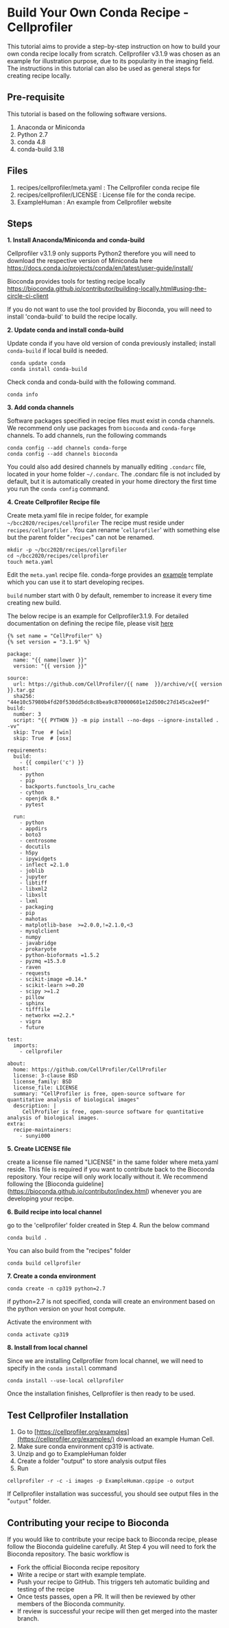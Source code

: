 # Build Your Own Conda Recipe - Cellprofiler

This tutorial aims to provide a step-by-step instruction on how to build your own conda recipe locally from scratch. Cellprofiler v3.1.9 was chosen as an example for illustration purpose, due to its popularity in the imaging field. The instructions in this tutorial can also be used as general steps for creating recipe locally.

## Pre-requisite
This tutorial is based on the following software versions.
 1. Anaconda or Miniconda
 2. Python 2.7
 3. conda 4.8
 4. conda-build 3.18 

## Files

 1. recipes/cellprofiler/meta.yaml : The Cellprofiler conda recipe file
 2. recipes/cellprofiler/LICENSE : License file for the conda recipe.
 3. ExampleHuman : An example from Cellprofiler website

## Steps

**1. Install Anaconda/Miniconda and conda-build**

Cellprofiler v3.1.9  only supports Python2 therefore you will need to download the respective version of Miniconda here https://docs.conda.io/projects/conda/en/latest/user-guide/install/

 Bioconda provides tools for testing recipe locally https://bioconda.github.io/contributor/building-locally.html#using-the-circle-ci-client

If you do not want to use the tool provided by Bioconda, you will need to install 'conda-build' to build the recipe locally.

**2. Update conda and install conda-build**

Update conda if you have old version of conda previously installed; install `conda-build` if local build is needed. 

     conda update conda
     conda install conda-build
Check conda and conda-build with the following command. 

    conda info 
**3. Add conda channels**

Software packages specified in recipe files must exist in conda channels. We recommend only use packages from `bioconda` and `conda-forge` channels.  To add channels, run the following commands

    conda config --add channels conda-forge
    conda config --add channels bioconda
You could also add desired channels by manually editing  `.condarc` file, located in your home folder `~/.condarc`. The .condarc file is not included by default, but it is automatically created in your home directory the first time you run the `conda config` command.

**4. Create Cellprofiler Recipe file**

Create meta.yaml file in recipe folder, for example `~/bcc2020/recipes/cellprofiler`
The recipe must reside under `recipes/cellprofiler` . You can rename '`cellprofiler`' with something else but the parent folder "`recipes`" can not be renamed.

    mkdir -p ~/bcc2020/recipes/cellprofiler
    cd ~/bcc2020/recipes/cellprofiler
    touch meta.yaml
Edit the `meta.yaml` recipe file. conda-forge provides an [example](https://github.com/conda-forge/staged-recipes/tree/master/recipes/example) template which you can use it to start developing recipes. 

`build` number start with 0 by default, remember to increase it every time creating new build.

The below recipe is an example for Cellprofiler3.1.9. For detailed documentation on defining the recipe file, please visit [here](https://docs.conda.io/projects/conda-build/en/latest/resources/define-metadata.html)

    {% set name = "CellProfiler" %}
    {% set version = "3.1.9" %}
    
    package:
      name: "{{ name|lower }}"
      version: "{{ version }}"
    
    source:
      url: https://github.com/CellProfiler/{{ name  }}/archive/v{{ version }}.tar.gz
      sha256: "44e10c57980b4fd20f530dd5dc8c8bea9c870000601e12d500c27d145ca2ee9f"
    build:
      number: 3
      script: "{{ PYTHON }} -m pip install --no-deps --ignore-installed . -vv"
      skip: True  # [win]
      skip: True  # [osx]
    
    requirements:
      build:
        - {{ compiler('c') }}
      host:
        - python
        - pip
        - backports.functools_lru_cache
        - cython
        - openjdk 8.*
        - pytest
    
      run:
        - python
        - appdirs
        - boto3
        - centrosome
        - docutils
        - h5py
        - ipywidgets
        - inflect =2.1.0
        - joblib
        - jupyter
        - libtiff
        - libxml2
        - libxslt
        - lxml
        - packaging
        - pip
        - mahotas
        - matplotlib-base  >=2.0.0,!=2.1.0,<3
        - mysqlclient
        - numpy
        - javabridge
        - prokaryote
        - python-bioformats =1.5.2
        - pyzmq =15.3.0
        - raven
        - requests
        - scikit-image =0.14.*
        - scikit-learn >=0.20
        - scipy >=1.2
        - pillow
        - sphinx
        - tifffile
        - networkx ==2.2.*
        - vigra
        - future
    
    test:
      imports:
        - cellprofiler
    
    about:
      home: https://github.com/CellProfiler/CellProfiler
      license: 3-clause BSD
      license_family: BSD
      license_file: LICENSE
      summary: "CellProfiler is free, open-source software for quantitative analysis of biological images"
      description: |
         CellProfiler is free, open-source software for quantitative analysis of biological images.
    extra:
      recipe-maintainers:
        - sunyi000
**5. Create LICENSE file**

create a license file named "LICENSE" in the same folder where meta.yaml reside. This file is required if you want to contribute back to the Bioconda repository. Your recipe will only work locally without it. We recommend following the [Bioconda guideline] (https://bioconda.github.io/contributor/index.html) whenever you are developing your recipe.


**6. Build recipe into local channel**

go to the 'cellprofiler' folder created in Step 4. Run the below command

    conda build .

You can also build from the "recipes" folder

    conda build cellprofiler
**7. Create a conda environment**

    conda create -n cp319 python=2.7
if python=2.7 is not specified, conda will create an environment based on the python version on your host compute.

Activate the environment with 

    conda activate cp319

**8. Install from local channel**

Since we are installing Cellprofiler from local channel, we will need to specify in the `conda install` command 

    conda install --use-local cellprofiler
Once the installation finishes, Cellprofiler is then ready to be used.

## Test Cellprofiler Installation
1. Go to [https://cellprofiler.org/examples](https://cellprofiler.org/examples/) download an example Human Cell.
2. Make sure conda environment cp319 is activate.
3. Unzip and go to ExampleHuman folder
4. Create a folder "output" to store analysis output files
5. Run 

`cellprofiler -r -c -i images -p ExampleHuman.cppipe -o output`

If Cellprofiler installation was successful, you should see output files in the "`output`" folder.

## Contributing your recipe to Bioconda
If you would like to contribute your recipe back to Bioconda recipe, please follow the Bioconda guideline carefully. At Step 4 you will need to fork the Bioconda repository.  The basic workflow is 

 - Fork the official Bioconda recipe repository
 - Write a recipe or start with example template.
 - Push your recipe to GitHub. This triggers teh automatic building and testing of the recipe
 - Once tests passes, open a PR.  It will then be reviewed by other members of the Bioconda community.
 - If review is successful your recipe will then get merged into the master branch.


